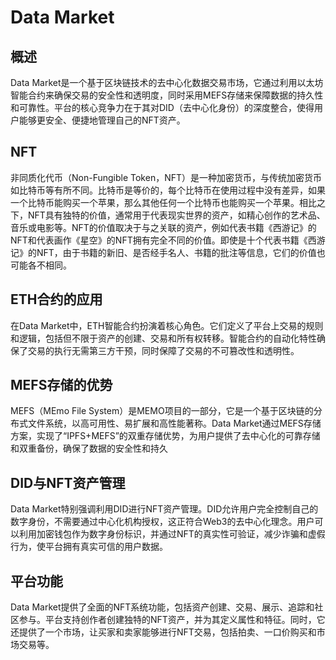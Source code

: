 # Data Market

## 概述

Data Market是一个基于区块链技术的去中心化数据交易市场，它通过利用以太坊智能合约来确保交易的安全性和透明度，同时采用MEFS存储来保障数据的持久性和可靠性。平台的核心竞争力在于其对DID（去中心化身份）的深度整合，使得用户能够更安全、便捷地管理自己的NFT资产。

## NFT

非同质化代币（Non-Fungible Token，NFT）是一种加密货币，与传统加密货币如比特币等有所不同。比特币是等价的，每个比特币在使用过程中没有差异，如果一个比特币能购买一个苹果，那么其他任何一个比特币也能购买一个苹果。相比之下，NFT具有独特的价值，通常用于代表现实世界的资产，如精心创作的艺术品、音乐或电影等。NFT的价值取决于与之关联的资产，例如代表书籍《西游记》的NFT和代表画作《星空》的NFT拥有完全不同的价值。即使是十个代表书籍《西游记》的NFT，由于书籍的新旧、是否经手名人、书籍的批注等信息，它们的价值也可能各不相同。

## ETH合约的应用

在Data Market中，ETH智能合约扮演着核心角色。它们定义了平台上交易的规则和逻辑，包括但不限于资产的创建、交易和所有权转移。智能合约的自动化特性确保了交易的执行无需第三方干预，同时保障了交易的不可篡改性和透明性。

## MEFS存储的优势

MEFS（MEmo File System）是MEMO项目的一部分，它是一个基于区块链的分布式文件系统，以高可用性、易扩展和高性能著称。Data  Market通过MEFS存储方案，实现了“IPFS+MEFS”的双重存储优势，为用户提供了去中心化的可靠存储和双重备份，确保了数据的安全性和持久

## DID与NFT资产管理

Data Market特别强调利用DID进行NFT资产管理。DID允许用户完全控制自己的数字身份，不需要通过中心化机构授权，这正符合Web3的去中心化理念。用户可以利用加密钱包作为数字身份标识，并通过NFT的真实性可验证，减少诈骗和虚假行为，使平台拥有真实可信的用户数据。

## 平台功能

Data Market提供了全面的NFT系统功能，包括资产创建、交易、展示、追踪和社区参与。平台支持创作者创建独特的NFT资产，并为其定义属性和特征。同时，它还提供了一个市场，让买家和卖家能够进行NFT交易，包括拍卖、一口价购买和市场交易等。

